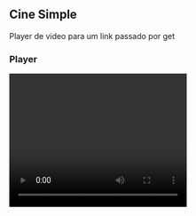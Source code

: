 ## Cine Simple

Player de video para um link passado por get

### Player

<video id="video" width="320" height="240" controls>
</video>


<script>
function getUrlVars() {
    var vars = {};
    var parts = window.location.href.replace(/[?&]+([^=&]+)=([^&]*)/gi, function(m,key,value) {
        vars[key] = value;
    });
    return vars;
}
    
let video = document.getElementById('video');
let source = document.createElement('source');

source.setAttribute('src', getUrlVars()["mp4"]);

video.appendChild(source);
video.play();
</script>
